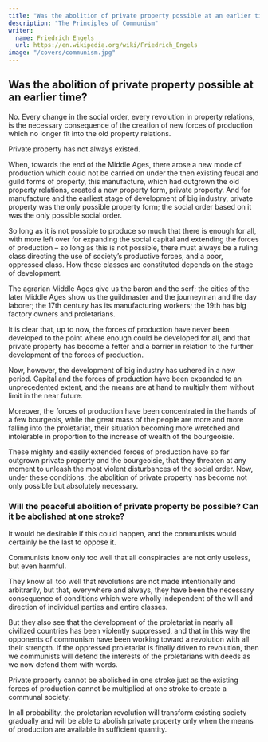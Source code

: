 ```yaml
---
title: "Was the abolition of private property possible at an earlier time?"
description: "The Principles of Communism"
writer:
  name: Friedrich Engels
  url: https://en.wikipedia.org/wiki/Friedrich_Engels
image: "/covers/communism.jpg"
---
```



## Was the abolition of private property possible at an earlier time?

No. Every change in the social order, every revolution in property relations, is the necessary consequence of the creation of new forces of production which no longer fit into the old property relations.

Private property has not always existed.

When, towards the end of the Middle Ages, there arose a new mode of production which could not be carried on under the then existing feudal and guild forms of property, this manufacture, which had outgrown the old property relations, created a new property form, private property. And for manufacture and the earliest stage of development of big industry, private property was the only possible property form; the social order based on it was the only possible social order.

So long as it is not possible to produce so much that there is enough for all, with more left over for expanding the social capital and extending the forces of production – so long as this is not possible, there must always be a ruling class directing the use of society’s productive forces, and a poor, oppressed class. How these classes are constituted depends on the stage of development.

The agrarian Middle Ages give us the baron and the serf; the cities of the later Middle Ages show us the guildmaster and the journeyman and the day laborer; the 17th century has its manufacturing workers; the 19th has big factory owners and proletarians.

It is clear that, up to now, the forces of production have never been developed to the point where enough could be developed for all, and that private property has become a fetter and a barrier in relation to the further development of the forces of production.

Now, however, the development of big industry has ushered in a new period. Capital and the forces of production have been expanded to an unprecedented extent, and the means are at hand to multiply them without limit in the near future. 

Moreover, the forces of production have been concentrated in the hands of a few bourgeois, while the great mass of the people are more and more falling into the proletariat, their situation becoming more wretched and intolerable in proportion to the increase of wealth of the bourgeoisie.

These mighty and easily extended forces of production have so far outgrown private property and the bourgeoisie, that they threaten at any moment to unleash the most violent disturbances of the social order. Now, under these conditions, the abolition of private property has become not only possible but absolutely necessary.



### Will the peaceful abolition of private property be possible? Can it be abolished at one stroke?

It would be desirable if this could happen, and the communists would certainly be the last to oppose it. 

Communists know only too well that all conspiracies are not only useless, but even harmful. 

They know all too well that revolutions are not made intentionally and arbitrarily, but that, everywhere and always, they have been the necessary consequence of conditions which were wholly independent of the will and direction of individual parties and entire classes.

But they also see that the development of the proletariat in nearly all civilized countries has been violently suppressed, and that in this way the opponents of communism have been working toward a revolution with all their strength. If the oppressed proletariat is finally driven to revolution, then we communists will defend the interests of the proletarians with deeds as we now defend them with words.

Private property cannot be abolished in one stroke just as the existing forces of production cannot be multiplied at one stroke to create a communal society.

In all probability, the proletarian revolution will transform existing society gradually and will be able to abolish private property only when the means of production are available in sufficient quantity.
